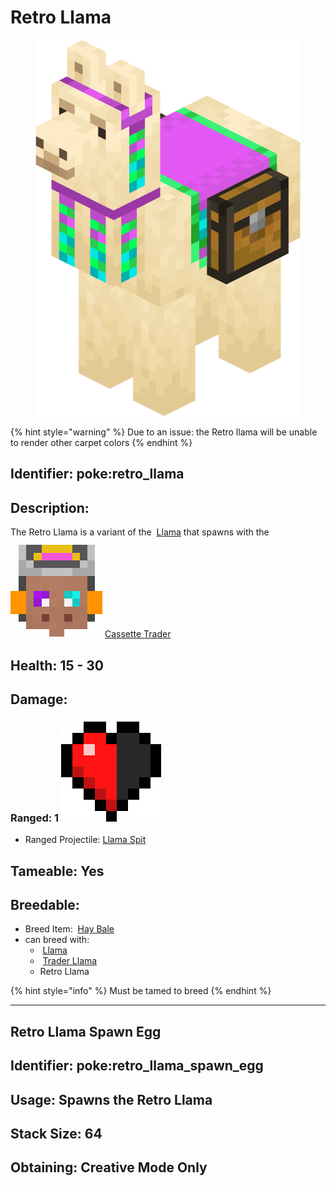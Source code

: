 # Retro Llama

<div data-full-width="true"><figure><img src="https://github.com/ItsMePok/PFE/blob/wikiAssets/Entity/retro_llama.png?raw=true" alt=""><figcaption></figcaption></figure></div>

{% hint style="warning" %}
Due to an issue: the Retro llama will be unable to render other carpet colors
{% endhint %}

## <img src="https://minecraft.wiki/images/Name_Tag_JE2_BE2.png?cbdc1" alt="" data-size="line">Identifier: **poke:retro\_llama** <a href="#identifier" id="identifier"></a>

## Description:

The Retro Llama is a variant of the <img src="https://minecraft.wiki/images/thumb/Brown_Llama.png/150px-Brown_Llama.png?3b960" alt="" data-size="line"> [Llama](https://minecraft.wiki/w/Llama) that spawns with the <img src="https://github.com/ItsMePok/PFE/blob/wikiAssets/entity_icon/cassette_trader.png?raw=true" alt="" data-size="line"> [Cassette Trader](../traders/cassette-trader.md)

## Health: 15 - 30

## Damage:

### <img src="https://minecraft.wiki/images/Bow_(Pull_1)_JE1_BE1.png?d1173" alt="" data-size="line">Ranged: 1 <img src="https://github.com/ItsMePok/PFE/blob/wikiAssets/MiscIcons/heart_half.png?raw=true" alt="" data-size="line">

* <img src="https://minecraft.wiki/images/thumb/Arrow_of_Splashing_JE2.png/150px-Arrow_of_Splashing_JE2.png?a5e3d" alt="" data-size="line">Ranged Projectile: <img src="https://minecraft.wiki/images/thumb/Llama_Spit.png/120px-Llama_Spit.png?280f9" alt="" data-size="line">[Llama Spit](https://minecraft.wiki/w/Llama_Spit)

## Tameable: Yes

## Breedable:

* Breed Item: <img src="https://minecraft.wiki/images/thumb/Hay_Bale_(UD)_JE2_BE2.png/120px-Hay_Bale_(UD)_JE2_BE2.png?310e1" alt="" data-size="line"> [Hay Bale](https://minecraft.wiki/w/Hay_Bale)
* can breed with:
  * <img src="https://minecraft.wiki/images/thumb/Brown_Llama.png/150px-Brown_Llama.png?3b960" alt="" data-size="line"> [Llama](https://minecraft.wiki/w/Llama)
  * <img src="https://minecraft.wiki/images/thumb/Brown_Trader_Llama.png/150px-Brown_Trader_Llama.png?b7db4" alt="" data-size="line"> [Trader Llama](https://minecraft.wiki/w/Trader_Llama)
  * Retro Llama

{% hint style="info" %}
Must be tamed to breed
{% endhint %}

***

## Retro Llama Spawn Egg



## <img src="https://minecraft.wiki/images/Name_Tag_JE2_BE2.png?cbdc1" alt="" data-size="line">Identifier: **poke:retro\_llama\_spawn\_egg** <a href="#identifier" id="identifier"></a>

## Usage: Spawns the Retro Llama

## <img src="https://minecraft.wiki/images/Light_Gray_Bundle_JE1_BE1.png?b552e" alt="" data-size="line">Stack Size: 64

## <img src="https://minecraft.wiki/images/thumb/Crafting_Table_JE4_BE3.png/150px-Crafting_Table_JE4_BE3.png?5767f" alt="" data-size="line">Obtaining: Creative Mode Only
